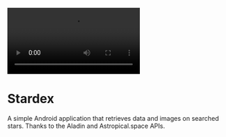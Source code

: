![alt text](https://i.imgur.com/Yjvxfdu.mp4)

# Stardex
A simple Android application that retrieves data and images on searched stars. Thanks to the Aladin and Astropical.space APIs. 

